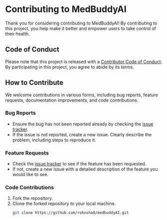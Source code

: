 # Contributing to MedBuddyAI

Thank you for considering contributing to MedBuddyAI! By contributing to this project, you help make it better and empower users to take control of their health.

## Code of Conduct

Please note that this project is released with a [Contributor Code of Conduct](CODE_OF_CONDUCT.md). By participating in this project, you agree to abide by its terms.

## How to Contribute

We welcome contributions in various forms, including bug reports, feature requests, documentation improvements, and code contributions.

### Bug Reports

- Ensure the bug has not been reported already by checking the [issue tracker](https://github.com/rohnsha0/medbuddyAI/issues).
- If the issue is not reported, create a new issue. Clearly describe the problem, including steps to reproduce it.

### Feature Requests

- Check the [issue tracker](https://github.com/rohnsha0/medbuddyAI/issues) to see if the feature has been requested.
- If not, create a new issue with a detailed description of the feature you would like to see.

### Code Contributions

1. Fork the repository.
2. Clone the forked repository to your local machine.
   ```bash
   git clone https://github.com/rohnsha0/medbuddyAI.git
